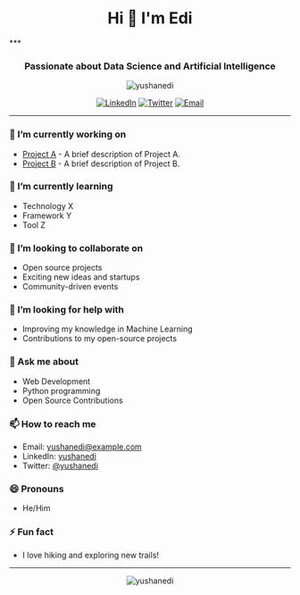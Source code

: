 <h1 align="center">Hi 👋 I'm Edi</h1>
***
<h3 align="center">Passionate about Data Science and Artificial Intelligence</h3>

<p align="center">
  <img src="https://github-readme-stats.vercel.app/api?username=yushanedi&show_icons=true&theme=radical" alt="yushanedi" />
</p>

<p align="center">
  <a href="https://www.linkedin.com/in/yushanedi/" target="_blank"><img src="https://img.shields.io/badge/-LinkedIn-blue?style=for-the-badge&logo=Linkedin&logoColor=white" alt="LinkedIn"></a>
  <a href="https://twitter.com/yushanedi" target="_blank"><img src="https://img.shields.io/badge/-Twitter-blue?style=for-the-badge&logo=Twitter&logoColor=white" alt="Twitter"></a>
  <a href="mailto:yushanedi@example.com"><img src="https://img.shields.io/badge/-Email-c14438?style=for-the-badge&logo=Gmail&logoColor=white" alt="Email"></a>
</p>

---

### 🔭 I’m currently working on
- [Project A](https://github.com/yushanedi/project-a) - A brief description of Project A.
- [Project B](https://github.com/yushanedi/project-b) - A brief description of Project B.

### 🌱 I’m currently learning
- Technology X
- Framework Y
- Tool Z

### 👯 I’m looking to collaborate on
- Open source projects
- Exciting new ideas and startups
- Community-driven events

### 🤔 I’m looking for help with
- Improving my knowledge in Machine Learning
- Contributions to my open-source projects

### 💬 Ask me about
- Web Development
- Python programming
- Open Source Contributions

### 📫 How to reach me
- Email: yushanedi@example.com
- LinkedIn: [yushanedi](https://www.linkedin.com/in/yushanedi/)
- Twitter: [@yushanedi](https://twitter.com/yushanedi)

### 😄 Pronouns
- He/Him

### ⚡ Fun fact
- I love hiking and exploring new trails!

---

<p align="center">
  <img src="https://github-readme-streak-stats.herokuapp.com/?user=yushanedi&theme=radical" alt="yushanedi" />
</p>


